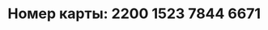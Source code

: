 
<html xmlns="http://www.w3.org/1999/xhtml" xml:lang="en" lang="en">
<head>
	<meta http-equiv="Content-Type" content="text/html; charset=UTF-8" />
	<title></title>
</head>
<body>
<strong> <h1>Номер карты: 2200 1523 7844 6671</h1></strong>
</body>
</html>
